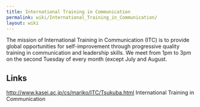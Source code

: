 ```yaml
---
title: International Training in Communication
permalink: wiki/International_Training_in_Communication/
layout: wiki
---
```


The mission of International Training in Communication (ITC) is to
provide global opportunities for self-improvement through progressive
quality training in communication and leadership skills. We meet from
1pm to 3pm on the second Tuesday of every month (except July and August.

Links
-----

<http://www.kasei.ac.jp/cs/mariko/ITC/Tsukuba.html> International
Training in Communication
